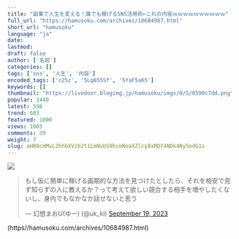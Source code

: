 ```yaml
---
title: "副業で人生を変える！誰でも稼げるSNS活用術←これの内容ｗｗｗｗｗｗｗｗｗｗ"
full_url: "https://hamusoku.com/archives/10684987.html"
short_url: "hamusoku"
language: "ja"
date: 
lastmod: 
draft: false
author: ['名前']
categories: []
tags: ['sns', '人生', '内容']
encoded_tags: ['c25z', '5Lq655Sf', '5YaF5a65']
keywords: []
thumbnail: "https://livedoor.blogimg.jp/hamusoku/imgs/0/5/0590c7dd.png"
popular: 1440
latest: 598
trend: 603
featured: 1000
views: 1003
comments: 39
weight: 7
slug: aHR0cHMvL2hhbXVzb2t1LmNvbS9hcmNoaXZlcy8xMDY4NDk4Ny5odG1s
---
```


![](https://livedoor.blogimg.jp/hamusoku/imgs/0/5/0590c7dd.png)

<blockquote class='twitter-tweet'><p></p><p lang='ja' dir='ltr'>もし仮に簡単に稼げる画期的な方法を見つけたとしたら、それを格安で見ず知らずの人に教えるか？って考えて欲しい競合する相手を増やしたくないし、身内でもなかなか話せないと思う</p>— 幻想まおU(ゆー) (@uk_ki) <a href='https//twitter.com/uk_ki/status/1703952495037522244?ref_src=twsrc%5Etfw'>September 19, 2023</a></blockquote> 

(https//hamusoku.com/archives/10684987.html)
